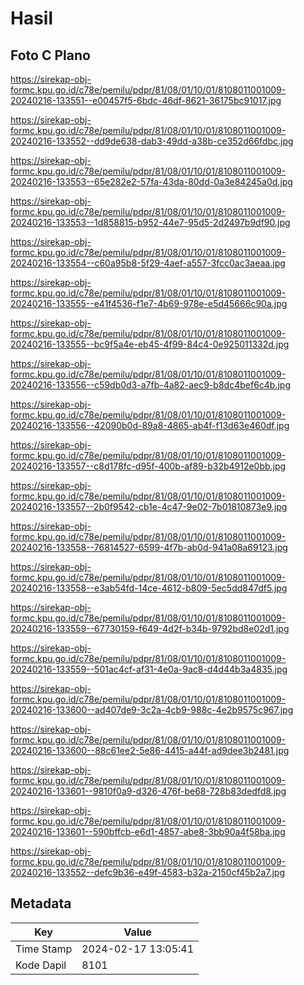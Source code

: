 # Hasil

## Foto C Plano

https://sirekap-obj-formc.kpu.go.id/c78e/pemilu/pdpr/81/08/01/10/01/8108011001009-20240216-133551--e00457f5-6bdc-46df-8621-36175bc91017.jpg

https://sirekap-obj-formc.kpu.go.id/c78e/pemilu/pdpr/81/08/01/10/01/8108011001009-20240216-133552--dd9de638-dab3-49dd-a38b-ce352d66fdbc.jpg

https://sirekap-obj-formc.kpu.go.id/c78e/pemilu/pdpr/81/08/01/10/01/8108011001009-20240216-133553--65e282e2-57fa-43da-80dd-0a3e84245a0d.jpg

https://sirekap-obj-formc.kpu.go.id/c78e/pemilu/pdpr/81/08/01/10/01/8108011001009-20240216-133553--1d858815-b952-44e7-95d5-2d2497b9df90.jpg

https://sirekap-obj-formc.kpu.go.id/c78e/pemilu/pdpr/81/08/01/10/01/8108011001009-20240216-133554--c60a95b8-5f29-4aef-a557-3fcc0ac3aeaa.jpg

https://sirekap-obj-formc.kpu.go.id/c78e/pemilu/pdpr/81/08/01/10/01/8108011001009-20240216-133555--e41f4536-f1e7-4b69-978e-e5d45666c90a.jpg

https://sirekap-obj-formc.kpu.go.id/c78e/pemilu/pdpr/81/08/01/10/01/8108011001009-20240216-133555--bc9f5a4e-eb45-4f99-84c4-0e925011332d.jpg

https://sirekap-obj-formc.kpu.go.id/c78e/pemilu/pdpr/81/08/01/10/01/8108011001009-20240216-133556--c59db0d3-a7fb-4a82-aec9-b8dc4bef6c4b.jpg

https://sirekap-obj-formc.kpu.go.id/c78e/pemilu/pdpr/81/08/01/10/01/8108011001009-20240216-133556--42090b0d-89a8-4865-ab4f-f13d63e460df.jpg

https://sirekap-obj-formc.kpu.go.id/c78e/pemilu/pdpr/81/08/01/10/01/8108011001009-20240216-133557--c8d178fc-d95f-400b-af89-b32b4912e0bb.jpg

https://sirekap-obj-formc.kpu.go.id/c78e/pemilu/pdpr/81/08/01/10/01/8108011001009-20240216-133557--2b0f9542-cb1e-4c47-9e02-7b01810873e9.jpg

https://sirekap-obj-formc.kpu.go.id/c78e/pemilu/pdpr/81/08/01/10/01/8108011001009-20240216-133558--76814527-6599-4f7b-ab0d-941a08a69123.jpg

https://sirekap-obj-formc.kpu.go.id/c78e/pemilu/pdpr/81/08/01/10/01/8108011001009-20240216-133558--e3ab54fd-14ce-4612-b809-5ec5dd847df5.jpg

https://sirekap-obj-formc.kpu.go.id/c78e/pemilu/pdpr/81/08/01/10/01/8108011001009-20240216-133559--67730159-f649-4d2f-b34b-9792bd8e02d1.jpg

https://sirekap-obj-formc.kpu.go.id/c78e/pemilu/pdpr/81/08/01/10/01/8108011001009-20240216-133559--501ac4cf-af31-4e0a-9ac8-d4d44b3a4835.jpg

https://sirekap-obj-formc.kpu.go.id/c78e/pemilu/pdpr/81/08/01/10/01/8108011001009-20240216-133600--ad407de9-3c2a-4cb9-988c-4e2b9575c967.jpg

https://sirekap-obj-formc.kpu.go.id/c78e/pemilu/pdpr/81/08/01/10/01/8108011001009-20240216-133600--88c61ee2-5e86-4415-a44f-ad9dee3b2481.jpg

https://sirekap-obj-formc.kpu.go.id/c78e/pemilu/pdpr/81/08/01/10/01/8108011001009-20240216-133601--9810f0a9-d326-476f-be68-728b83dedfd8.jpg

https://sirekap-obj-formc.kpu.go.id/c78e/pemilu/pdpr/81/08/01/10/01/8108011001009-20240216-133601--590bffcb-e6d1-4857-abe8-3bb90a4f58ba.jpg

https://sirekap-obj-formc.kpu.go.id/c78e/pemilu/pdpr/81/08/01/10/01/8108011001009-20240216-133552--defc9b36-e49f-4583-b32a-2150cf45b2a7.jpg


## Metadata

| Key        | Value               |
| ---------- | ------------------- |
| Time Stamp | 2024-02-17 13:05:41 |
| Kode Dapil | 8101                |



